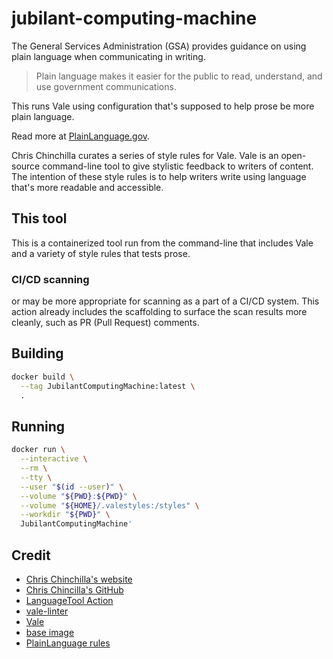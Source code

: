 # jubilant-computing-machine

The General Services Administration (GSA) provides guidance on using
plain language when communicating in writing.

> Plain language makes it easier for the public to read, understand,
> and use government communications.

This runs Vale using configuration that's supposed to help prose
be more plain language.

Read more at [PlainLanguage.gov](https://www.plainlanguage.gov/).

Chris Chinchilla curates a series of style rules for Vale.  Vale is an
open-source command-line tool to give stylistic feedback to writers of
content.  The intention of these style rules is to help writers write
using language that's more readable and accessible.

## This tool

This is a containerized tool run from the command-line that includes
Vale and a variety of style rules that tests prose.


### CI/CD scanning

or
may be more appropriate for scanning as a part of a CI/CD system.
This action already includes the scaffolding to surface the scan results
more cleanly, such as PR (Pull Request) comments.

## Building

```sh
docker build \
  --tag JubilantComputingMachine:latest \
  .
```

## Running

```sh
docker run \
  --interactive \
  --rm \
  --tty \
  --user "$(id --user)" \
  --volume "${PWD}:${PWD}" \
  --volume "${HOME}/.valestyles:/styles" \
  --workdir "${PWD}" \
  JubilantComputingMachine'
```

## Credit

* [Chris Chinchilla's website](https://chrischinchilla.com/)
* [Chris Chincilla's GitHub](https://github.com/ChrisChinchilla)
* [LanguageTool Action](https://github.com/marketplace/actions/run-languagetool-with-reviewdog)
* [vale-linter](https://github.com/marketplace/actions/vale-linter)
* [Vale](https://vale.sh/)
* [base image](https://hub.docker.com/r/jdkato/vale)
* [PlainLanguage rules](https://github.com/testthedocs/PlainLanguage)
